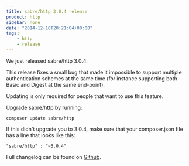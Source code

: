```yaml
---
title: sabre/http 3.0.4 release
product: http
sidebar: none
date: "2014-12-10T20:21:04+00:00"
tags:
    - http
    - release
---
```


We just released sabre/http 3.0.4.

This release fixes a small bug that made it impossible to support multiple
authentication schemes at the same time (for instance supporting both Basic
and Digest at the same end-point).

Updating is only required for people that want to use this feature.

Upgrade sabre/http by running:

    composer update sabre/http

If this didn't upgrade you to 3.0.4, make sure that your composer.json file
has a line that looks like this:

    "sabre/http" : "~3.0.4"

Full changelog can be found on [Github][1].

[1]: https://github.com/sabre-io/http/blob/3.0.4/ChangeLog.md
